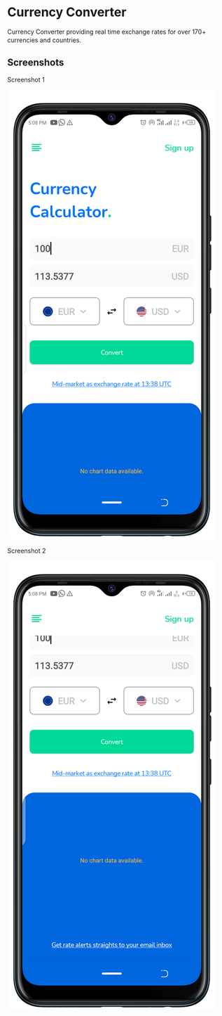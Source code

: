 
# Currency Converter

Currency Converter providing real time exchange rates for over 170+ currencies and countries.　

## Screenshots

Screenshot 1

![App Screenshot](https://github.com/AshaluwalaKazeem/CurrencyConverter/blob/master/Screenshot_20220215-170827.png)

Screenshot 2

![App Screenshot](https://github.com/AshaluwalaKazeem/CurrencyConverter/blob/master/Screenshot_20220215-170840.png)

